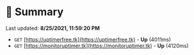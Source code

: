 # 📖 Summary
Last updated: **8/25/2021, 11:59:20 PM**

- `GET` [https://uptimerfree.tk](https://uptimerfree.tk) - **Up** (4011ms)
- `GET` [https://monitoruptimer.tk](https://monitoruptimer.tk) - **Up** (4120ms)

